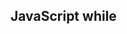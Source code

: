<!DOCTYPE html>
<html>
<body>

<h2>JavaScript while</h2>

<p id="demo"></p>

<script>
var text = "";
var i = 0;
while (i < 101) {
    text += "<br>The number is " + i;
    i++;
}
document.getElementById("demo").innerHTML = text;
</script>

</body>
</html>
